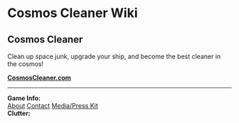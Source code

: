 # Cosmos Cleaner Wiki

## Cosmos Cleaner 
Clean up space junk, upgrade your ship, and become the best cleaner in the cosmos!

**[CosmosCleaner.com](https://CosmosCleaner.com "CosmosCleaner.com")**

------

<div id="game-info" class="headingcc"><strong>Game Info:</strong></div>
<div class="headingccitems">
<a href="/game-info/about" title="About Cosmos Cleaner">About</a>
<a href="/game-info/contact" title="Contact Cosmos Cleaner">Contact</a>
<a href="/game-info/press" title="Media/Press Kit">Media/Press Kit</a>
</div>

<div id="clutter" class="headingcc"><strong>Clutter:</strong></div>